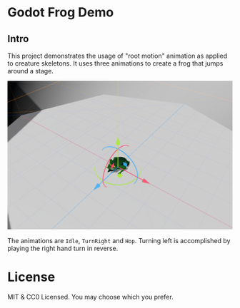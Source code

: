 # Godot Frog Demo

## Intro

This project demonstrates the usage of "root motion" animation as applied
to creature skeletons. It uses three animations to create a frog that jumps
around a stage.

[![Frogs](godot_frog.png)](godot_frog.mp4)


The animations are `Idle`, `TurnRight` and `Hop`. Turning left is accomplished
by playing the right hand turn in reverse.

# License

MIT & CC0 Licensed. You may choose which you prefer.
